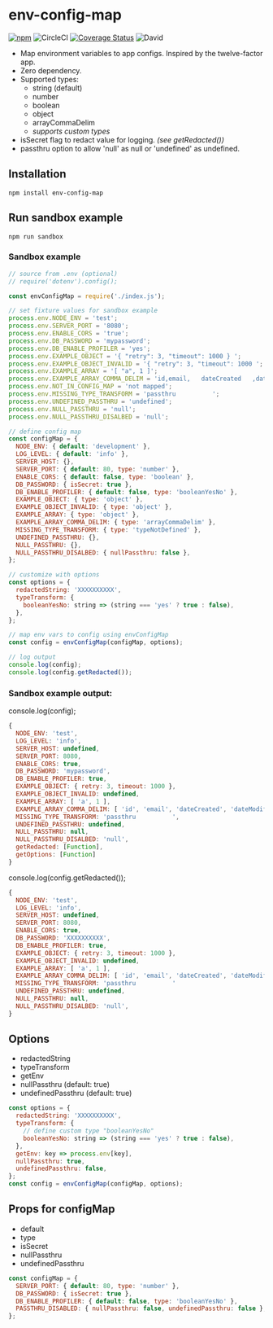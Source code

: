 # env-config-map 

[![npm](https://img.shields.io/npm/v/env-config-map)](https://www.npmjs.com/package/env-config-map)
![CircleCI](https://img.shields.io/circleci/build/github/hexkode/env-config-map)
[![Coverage Status](https://coveralls.io/repos/github/hexkode/env-config-map/badge.svg?branch=master)](https://coveralls.io/github/hexkode/env-config-map?branch=master) 
![David](https://img.shields.io/david/hexkode/env-config-map)

- Map environment variables to app configs. Inspired by the twelve-factor app.
- Zero dependency.
- Supported types:
  - string (default)
  - number
  - boolean
  - object
  - arrayCommaDelim
  - *supports custom types*
- isSecret flag to redact value for logging. *(see getRedacted())*
- passthru option to allow 'null' as null or 'undefined' as undefined.
   
## Installation
```console
npm install env-config-map
```

## Run sandbox example
```console
npm run sandbox
```

### Sandbox example
```js
// source from .env (optional)
// require('dotenv').config();

const envConfigMap = require('./index.js');

// set fixture values for sandbox example
process.env.NODE_ENV = 'test';
process.env.SERVER_PORT = '8080';
process.env.ENABLE_CORS = 'true';
process.env.DB_PASSWORD = 'mypassword';
process.env.DB_ENABLE_PROFILER = 'yes';
process.env.EXAMPLE_OBJECT = '{ "retry": 3, "timeout": 1000 } ';
process.env.EXAMPLE_OBJECT_INVALID = '{ "retry": 3, "timeout": 1000 ';
process.env.EXAMPLE_ARRAY = '[ "a", 1 ]';
process.env.EXAMPLE_ARRAY_COMMA_DELIM = 'id,email,   dateCreated   ,dateModified';
process.env.NOT_IN_CONFIG_MAP = 'not mapped';
process.env.MISSING_TYPE_TRANSFORM = 'passthru          ';
process.env.UNDEFINED_PASSTHRU = 'undefined';
process.env.NULL_PASSTHRU = 'null';
process.env.NULL_PASSTHRU_DISALBED = 'null';

// define config map
const configMap = {
  NODE_ENV: { default: 'development' },
  LOG_LEVEL: { default: 'info' },
  SERVER_HOST: {},
  SERVER_PORT: { default: 80, type: 'number' },
  ENABLE_CORS: { default: false, type: 'boolean' },
  DB_PASSWORD: { isSecret: true },
  DB_ENABLE_PROFILER: { default: false, type: 'booleanYesNo' },
  EXAMPLE_OBJECT: { type: 'object' },
  EXAMPLE_OBJECT_INVALID: { type: 'object' },
  EXAMPLE_ARRAY: { type: 'object' },
  EXAMPLE_ARRAY_COMMA_DELIM: { type: 'arrayCommaDelim' },
  MISSING_TYPE_TRANSFORM: { type: 'typeNotDefined' },
  UNDEFINED_PASSTHRU: {},
  NULL_PASSTHRU: {},
  NULL_PASSTHRU_DISALBED: { nullPassthru: false },
};

// customize with options
const options = {
  redactedString: 'XXXXXXXXXX',
  typeTransform: {
    booleanYesNo: string => (string === 'yes' ? true : false),
  },
};

// map env vars to config using envConfigMap
const config = envConfigMap(configMap, options);

// log output
console.log(config);
console.log(config.getRedacted());
```

### Sandbox example output:
console.log(config);
```js
{ 
  NODE_ENV: 'test',
  LOG_LEVEL: 'info',
  SERVER_HOST: undefined,
  SERVER_PORT: 8080,
  ENABLE_CORS: true,
  DB_PASSWORD: 'mypassword',
  DB_ENABLE_PROFILER: true,
  EXAMPLE_OBJECT: { retry: 3, timeout: 1000 },
  EXAMPLE_OBJECT_INVALID: undefined,
  EXAMPLE_ARRAY: [ 'a', 1 ],
  EXAMPLE_ARRAY_COMMA_DELIM: [ 'id', 'email', 'dateCreated', 'dateModified' ],
  MISSING_TYPE_TRANSFORM: 'passthru          ',
  UNDEFINED_PASSTHRU: undefined,
  NULL_PASSTHRU: null,
  NULL_PASSTHRU_DISALBED: 'null',  
  getRedacted: [Function],
  getOptions: [Function]
}
```

console.log(config.getRedacted());
```js
{ 
  NODE_ENV: 'test',
  LOG_LEVEL: 'info',
  SERVER_HOST: undefined,
  SERVER_PORT: 8080,
  ENABLE_CORS: true,
  DB_PASSWORD: 'XXXXXXXXXX',
  DB_ENABLE_PROFILER: true,
  EXAMPLE_OBJECT: { retry: 3, timeout: 1000 },
  EXAMPLE_OBJECT_INVALID: undefined,
  EXAMPLE_ARRAY: [ 'a', 1 ],
  EXAMPLE_ARRAY_COMMA_DELIM: [ 'id', 'email', 'dateCreated', 'dateModified' ],
  MISSING_TYPE_TRANSFORM: 'passthru          '
  UNDEFINED_PASSTHRU: undefined,
  NULL_PASSTHRU: null,
  NULL_PASSTHRU_DISALBED: 'null',  
}
```

## Options
- redactedString
- typeTransform
- getEnv
- nullPassthru (default: true)
- undefinedPassthru (default: true)
```js
const options = {
  redactedString: 'XXXXXXXXXX',
  typeTransform: {
    // define custom type "booleanYesNo"
    booleanYesNo: string => (string === 'yes' ? true : false),
  },
  getEnv: key => process.env[key],
  nullPassthru: true,
  undefinedPassthru: false,
};
const config = envConfigMap(configMap, options);
```

## Props for configMap
- default
- type
- isSecret
- nullPassthru
- undefinedPassthru

```js
const configMap = {
  SERVER_PORT: { default: 80, type: 'number' },
  DB_PASSWORD: { isSecret: true },
  DB_ENABLE_PROFILER: { default: false, type: 'booleanYesNo' },
  PASSTHRU_DISABLED: { nullPassthru: false, undefinedPassthru: false },
};
```
